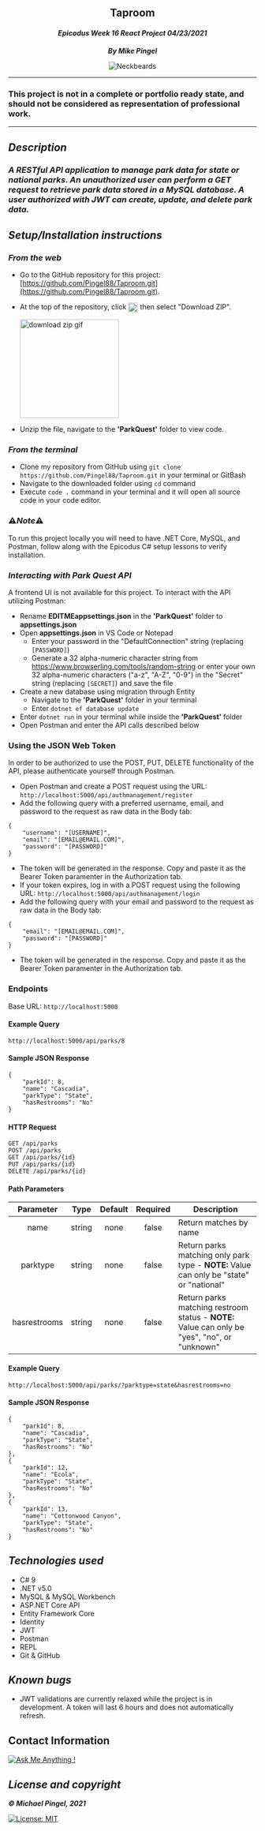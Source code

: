 ## <div align="center">Taproom</div>
#### <div align="center">*Epicodus Week 16 React Project 04/23/2021* </div> 
***<p align="center">By Mike Pingel***</p>
<p align="center">
<img alt="Neckbeards" src="https://forthebadge.com/images/badges/built-by-neckbeards.svg">
</p>

___
### This project is not in a complete or portfolio ready state, and should not be considered as representation of professional work.
___
## *Description*    
### *A RESTful API application to manage park data for state or national parks. An unauthorized user can perform a GET request to retrieve park data stored in a MySQL database. A user authorized with JWT can create, update, and delete park data.*

## *Setup/Installation instructions*
### *From the web*
* Go to the GitHub repository for this project: [https://github.com/Pingel88/Taproom.git](https://github.com/Pingel88/Taproom.git).
* At the top of the repository, click <img src="https://i.imgur.com/Ej9Dphm.png" alt="Code Button" height="20" align="center"> then select "Download ZIP".

  <img src="https://i.imgur.com/tZKvGne.gif" alt="download zip gif" height="200">
* Unzip the file, navigate to the **'ParkQuest'** folder to view code.
### *From the terminal*
* Clone my repository from GitHub using `git clone https://github.com/Pingel88/Taproom.git` in your terminal or GitBash
* Navigate to the downloaded folder using `cd` command
* Execute `code .` command in your terminal and it will open all source code in your code editor.

### ⚠️*Note*⚠️
To run this project locally you will need to have .NET Core, MySQL, and Postman, follow along with the Epicodus C# setup lessons to verify installation.

###  *Interacting with  Park Quest API*
A frontend UI is not available for this project. To interact with the API utilizing Postman:
* Rename **EDITMEappsettings.json** in the **'ParkQuest'** folder to **appsettings.json**
* Open **appsettings.json** in VS Code or Notepad
  * Enter your password in the "DefaultConnection" string (replacing `[PASSWORD]`)
  * Generate a 32 alpha-numeric character string from https://www.browserling.com/tools/random-string or enter your own 32 alpha-numeric characters ("a-z", "A-Z", "0-9") in the "Secret" string (replacing `[SECRET]`) and save the file
* Create a new database using migration through Entity
  * Navigate to the **'ParkQuest'** folder in your terminal
  * Enter `dotnet ef database update`
* Enter `dotnet run` in your terminal while inside the **'ParkQuest'** folder
* Open Postman and enter the API calls described below
### Using the JSON Web Token
In order to be authorized to use the POST, PUT, DELETE functionality of the API, please authenticate yourself through Postman.
* Open Postman and create a POST request using the URL: `http://localhost:5000/api/authmanagement/register`
* Add the following query with a preferred username, email, and password to the request as raw data in the Body tab:
```
{
    "username": "[USERNAME]",
    "email": "[EMAIL@EMAIL.COM]",
    "password": "[PASSWORD]"
}
```
* The token will be generated in the response. Copy and paste it as the Bearer Token paramenter in the Authorization tab.
* If your token expires, log in with a POST request using the following URL: `http://localhost:5000/api/authmanagement/login`
* Add the following query with your email and password to the request as raw data in the Body tab:
```
{
    "email": "[EMAIL@EMAIL.COM]",
    "password": "[PASSWORD]"
}
```
* The token will be generated in the response. Copy and paste it as the Bearer Token paramenter in the Authorization tab.

### Endpoints
Base URL: `http://localhost:5000`

#### Example Query
```
http://localhost:5000/api/parks/8
```

#### Sample JSON Response
```
{
    "parkId": 8,
    "name": "Cascadia",
    "parkType": "State",
    "hasRestrooms": "No"
}
```

#### HTTP Request
```
GET /api/parks
POST /api/parks
GET /api/parks/{id}
PUT /api/parks/{id}
DELETE /api/parks/{id}
```

#### Path Parameters
| Parameter | Type | Default | Required | Description |
| :---: | :---: | :---: | :---: | --- |
| name | string | none | false | Return matches by name
| parktype | string | none | false | Return parks matching only park type - **NOTE:** Value can only be "state" or "national" |
| hasrestrooms | string | none | false | Return parks matching restroom status - **NOTE:** Value can only be "yes", "no", or "unknown"|

#### Example Query
```
http://localhost:5000/api/parks/?parktype=state&hasrestrooms=no
```

#### Sample JSON Response
```
{
    "parkId": 8,
    "name": "Cascadia",
    "parkType": "State",
    "hasRestrooms": "No"
},
{
    "parkId": 12,
    "name": "Ecola",
    "parkType": "State",
    "hasRestrooms": "No"
},
{
    "parkId": 13,
    "name": "Cottonwood Canyon",
    "parkType": "State",
    "hasRestrooms": "No"
}
```

## *Technologies used*
* C# 9
* .NET v5.0
* MySQL & MySQL Workbench
* <span>ASP.</span>NET Core API
* Entity Framework Core
* Identity
* JWT
* Postman
* REPL
* Git & GitHub

## *Known bugs*
* JWT validations are currently relaxed while the project is in development. A token will last 6 hours and does not automatically refresh.

## Contact Information
[![Ask Me Anything !](https://img.shields.io/badge/Ask%20me-anything-1abc9c.svg)](mailto:mdpingel+github@gmail.com?subject=[GitHub]Epicodus%20Project%20-%20ParkQuest.Solution)

## *License and copyright*

***© Michael Pingel, 2021***

[![License: MIT](https://img.shields.io/badge/License-MIT-yellow.svg)](https://opensource.org/licenses/MIT)